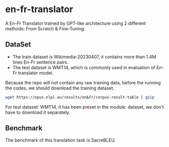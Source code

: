# en-fr-translator
A En-Fr Translator trained by GPT-like architecture using 2 different methods: From Scratch & Fine-Tuning

## DataSet
- The train dataset is Wikimedia-20230407, it contains more than 1.4M lines En-Fr sentence pairs.
- The test dataset is WMT14, which is commonly used in evaluation of En-Fr translator model.

Because the repo will not contain any raw training data, before the running the codes, we should download the training dataset.

``` bash
wget https://opus.nlpl.eu/results/en&fr/corpus-result-table | gzip
```

For test dataset: WMT14, it has been preset in the module: dataset, we don't have to download it separately.


## Benchmark
The benchmark of this translation task is SacreBLEU.